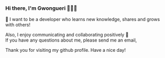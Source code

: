 ### Hi there, I'm Gwongueri 🖐🏻✨

💬 I want to be a developer who learns new knowledge, shares and grows with others!

Also, I enjoy communicating and collaborating positively 🥰
</br>
If you have any questions about me, please send me an email,

Thank you for visiting my github profile. Have a nice day!

<!--
**Gyuuul/Gyuuul** is a  _special_ ✨ repository because its `README.md` (this file) appears on your GitHub profile.

Here are some ideas to get you started:

- 🔭 I’m currently working on ...
- 🌱 I’m currently learning ...
- 👯 I’m looking to collaborate on ...
- 🤔 I’m looking for help with ...
-  Ask me about ...
- 📫 How to reach me: ...
- 😄 Pronouns: ...
- ⚡ Fun fact: ...
-->
